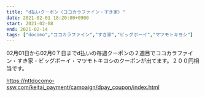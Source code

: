 ```yaml
---
title: "d払いクーポン（ココカラファイン・すき家）"
date: 2021-02-01 18:20:00+0900
start: 2021-02-08
end: 2021-02-14
tags: ["docomo","ココカラファイン","すき家","ビッグボーイ","マツモトキヨシ"]
---
```

02月01日から02月0７日までd払いの毎週クーポンの２週目でココカラファイン・すき家・ビッグボーイ・マツモトキヨシのクーポンが出てます。２００円相当です。

https://nttdocomo-ssw.com/keitai_payment/campaign/dpay_coupon/index.html
